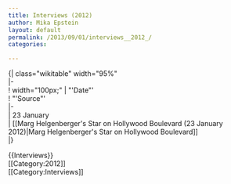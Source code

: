 ```yaml
---
title: Interviews (2012)
author: Mika Epstein
layout: default
permalink: /2013/09/01/interviews__2012_/
categories:

---
```

{| class="wikitable" width="95%"  
|-  
! width="100px;" | "'Date"'  
! "'Source"'  
|-  
| 23 January  
| [[Marg Helgenberger's Star on Hollywood Boulevard (23 January 2012)|Marg Helgenberger's Star on Hollywood Boulevard]]  
|}

{{Interviews}}  
[[Category:2012]]  
[[Category:Interviews]]